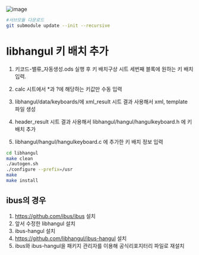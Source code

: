 ![image](https://github.com/user-attachments/assets/8947c17a-a07b-4b86-adca-5e07394723d4)

```bash
#서브모듈 다운로드
git submodule update --init --recursive
```

# libhangul 키 배치 추가



1. 키코드-밸류_자동생성.ods 실행 후 키 배치구상 시트 세번째 블록에 원하는 키 배치 입력.

2. calc 시트에서 *과 ?에 해당하는 키값만 수동 입력

3. libhangul/data/keyboards/에 xml_result 시트 결과 사용해서 xml, template 파일 생성

4. header_result 시트 결과 사용해서 libhangul/hangul/hangulkeyboard.h 에 키 배치 추가

5. libhangul/hangul/hangulkeyboard.c 에 추가한 키 배치 정보 입력

```bash
cd libhangul
make clean
./autogen.sh
./configure --prefix=/usr
make
make install
```

## ibus의 경우 

1. https://github.com/ibus/ibus 설치
2. 앞서 수정한 libhangul 설치
3. ibus-hangul 설치
4. https://github.com/libhangul/ibus-hangul 설치
5. ibus와 ibus-hangul을 패키지 관리자를 이용해 공식리포지터리 파일로 재설치



